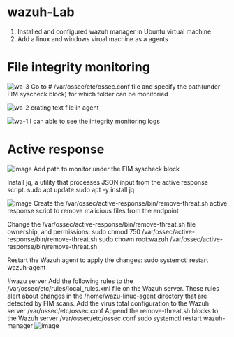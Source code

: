 # wazuh-Lab
1. Installed and configured wazuh manager in Ubuntu virtual machine
2. Add a linux and windows virual machine as a agents

# File integrity monitoring
![wa-3](https://github.com/George-1100/wazuh-Lab/assets/76154087/bf843e29-9456-4211-a993-8cb46320d034)
Go to # /var/ossec/etc/ossec.conf file and specify the path(under FIM syscheck block) for which folder can be monitoried

![wa-2](https://github.com/George-1100/wazuh-Lab/assets/76154087/b0297a0a-ed3e-4f25-9f53-e1677ade6a5f)
crating text file in agent

![wa-1](https://github.com/George-1100/wazuh-Lab/assets/76154087/f65532d3-3423-4d96-8d13-092b59a7bd23)
I can able to see the integrity monitoring logs

# Active response

![image](https://github.com/George-1100/wazuh-Lab/assets/76154087/50fc7319-100c-4b48-8c61-02b8033a6c55)
Add path to monitor under the FIM syscheck block

Install jq, a utility that processes JSON input from the active response script.
sudo apt update
sudo apt -y install jq

![image](https://github.com/George-1100/wazuh-Lab/assets/76154087/ed7e73ef-dc63-4728-8c31-b03df7c3a6e3)
Create the /var/ossec/active-response/bin/remove-threat.sh active response script to remove malicious files from the endpoint

Change the /var/ossec/active-response/bin/remove-threat.sh file ownership, and permissions:
sudo chmod 750 /var/ossec/active-response/bin/remove-threat.sh
sudo chown root:wazuh /var/ossec/active-response/bin/remove-threat.sh

Restart the Wazuh agent to apply the changes:
sudo systemctl restart wazuh-agent

#wazu server
Add the following rules to the /var/ossec/etc/rules/local_rules.xml file on the Wazuh server. These rules alert about changes in the /home/wazu-linuc-agent directory that are detected by FIM scans.
Add the virus total configuration to the Wazuh server /var/ossec/etc/ossec.conf
Append the remove-threat.sh blocks to the Wazuh server /var/ossec/etc/ossec.conf
sudo systemctl restart wazuh-manager
![image](https://github.com/George-1100/wazuh-Lab/assets/76154087/60dca628-cc27-4c4f-9112-e72badfd699c)



